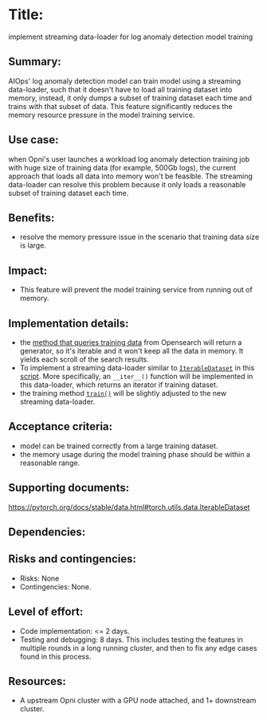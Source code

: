 # Title: 
implement streaming data-loader for log anomaly detection model training

## Summary: 
 AIOps' log anomaly detection model can train model using a streaming data-loader, such that it doesn't have to load all training dataset into memory, instead, it only dumps a subset of training dataset each time and trains with that subset of data. This feature significantly reduces the memory resource pressure in the model training service.

## Use case: 
when Opni's user launches a workload log anomaly detection training job with huge size of training data (for example, 500Gb logs), the current approach that loads all data into memory won't be feasible. The streaming data-loader can resolve this problem because it only loads a reasonable subset of training dataset each time.

## Benefits: 
 * resolve the memory pressure issue in the scenario that training data size is large.

 ## Impact: 
 * This feature will prevent the model training service from running out of memory.

 ## Implementation details: 
 * the [method that queries training data](https://github.com/rancher/opni-inference-service/blob/main/opnilog-inference-service/opnilog_trainer.py#L46) from Opensearch will return a generator, so it's iterable and it won't keep all the data in memory. It yields each scroll of the search results.
 * To implement a streaming data-loader similar to [`IterableDataset`](https://pytorch.org/docs/stable/data.html#torch.utils.data.IterableDataset) in this [script](https://github.com/rancher/opni-inference-service/blob/main/models/opnilog/opnilog_parser.py). More specifically, an `__iter__()` function will be implemented in this data-loader, which returns an iterator if training dataset.
 * the training method [`train()`](https://github.com/rancher/opni-inference-service/blob/main/models/opnilog/opnilog_parser.py#L75) will be slightly adjusted to the new streaming data-loader.

 ## Acceptance criteria: 
 * model can be trained correctly from a large training dataset.
 * the memory usage during the model training phase should be within a reasonable range.


 ## Supporting documents: 
https://pytorch.org/docs/stable/data.html#torch.utils.data.IterableDataset

 ## Dependencies: 

 ## Risks and contingencies: 
 * Risks: None
 * Contingencies: None. 

 ## Level of effort: 
* Code implementation: <= 2 days. 
* Testing and debugging: 8 days. This includes testing the features in multiple rounds in a long running cluster, and then to fix any edge cases found in this process.

 ## Resources: 
 * A upstream Opni cluster with a GPU node attached, and 1+ downstream cluster.
